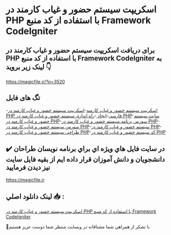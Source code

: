 # اسکریپت سیستم حضور و غیاب کارمند در PHP با استفاده از کد منبع Framework CodeIgniter

## برای دریافت اسکریپت سیستم حضور و غیاب کارمند در PHP با استفاده از کد منبع Framework CodeIgniter به لینک زیر بروید 👇

https://magicfile.ir/?p=3520

## تگ های فایل

-[اسکریپت سیستم حضور و غیاب کارمند](https://magicfile.ir/product/%d8%a7%d8%b3%da%a9%d8%b1%db%8c%d9%be%d8%aa%d8%b3%db%8c%d8%b3%d8%aa%d9%85-%d8%ad%d8%b6%d9%88%d8%b1-%d9%88-%d8%ba%db%8c%d8%a7%d8%a8-%da%a9%d8%a7%d8%b1%d9%85%d9%86%d8%af-%d8%af%d8%b1-php/)-[اسکریپت سیستم حضور و غیاب کارمند در PHP فارسی](https://magicfile.ir/product/%d8%a7%d8%b3%da%a9%d8%b1%db%8c%d9%be%d8%aa%d8%b3%db%8c%d8%b3%d8%aa%d9%85-%d8%ad%d8%b6%d9%88%d8%b1-%d9%88-%d8%ba%db%8c%d8%a7%d8%a8-%da%a9%d8%a7%d8%b1%d9%85%d9%86%d8%af-%d8%af%d8%b1-php/)-[ایجاد ](https://magicfile.ir/product/%d8%a7%d8%b3%da%a9%d8%b1%db%8c%d9%be%d8%aa%d8%b3%db%8c%d8%b3%d8%aa%d9%85-%d8%ad%d8%b6%d9%88%d8%b1-%d9%88-%d8%ba%db%8c%d8%a7%d8%a8-%da%a9%d8%a7%d8%b1%d9%85%d9%86%d8%af-%d8%af%d8%b1-php/)-[راه اندازی سیستم حضور و غیاب کارمند در PHP](https://magicfile.ir/product/%d8%a7%d8%b3%da%a9%d8%b1%db%8c%d9%be%d8%aa%d8%b3%db%8c%d8%b3%d8%aa%d9%85-%d8%ad%d8%b6%d9%88%d8%b1-%d9%88-%d8%ba%db%8c%d8%a7%d8%a8-%da%a9%d8%a7%d8%b1%d9%85%d9%86%d8%af-%d8%af%d8%b1-php/)-[سایت سیستم حضور و غیاب کارمند در PHP](https://magicfile.ir/product/%d8%a7%d8%b3%da%a9%d8%b1%db%8c%d9%be%d8%aa%d8%b3%db%8c%d8%b3%d8%aa%d9%85-%d8%ad%d8%b6%d9%88%d8%b1-%d9%88-%d8%ba%db%8c%d8%a7%d8%a8-%da%a9%d8%a7%d8%b1%d9%85%d9%86%d8%af-%d8%af%d8%b1-php/)-[سورس برنامه سیستم حضور و غیاب کارمند در PHP](https://magicfile.ir/product/%d8%a7%d8%b3%da%a9%d8%b1%db%8c%d9%be%d8%aa%d8%b3%db%8c%d8%b3%d8%aa%d9%85-%d8%ad%d8%b6%d9%88%d8%b1-%d9%88-%d8%ba%db%8c%d8%a7%d8%a8-%da%a9%d8%a7%d8%b1%d9%85%d9%86%d8%af-%d8%af%d8%b1-php/)-[سورس سیستم حضور و غیاب کارمند در PHP](https://magicfile.ir/product/%d8%a7%d8%b3%da%a9%d8%b1%db%8c%d9%be%d8%aa%d8%b3%db%8c%d8%b3%d8%aa%d9%85-%d8%ad%d8%b6%d9%88%d8%b1-%d9%88-%d8%ba%db%8c%d8%a7%d8%a8-%da%a9%d8%a7%d8%b1%d9%85%d9%86%d8%af-%d8%af%d8%b1-php/)-[سیستم حضور و غیاب کارمند در PHP](https://magicfile.ir/product/%d8%a7%d8%b3%da%a9%d8%b1%db%8c%d9%be%d8%aa%d8%b3%db%8c%d8%b3%d8%aa%d9%85-%d8%ad%d8%b6%d9%88%d8%b1-%d9%88-%d8%ba%db%8c%d8%a7%d8%a8-%da%a9%d8%a7%d8%b1%d9%85%d9%86%d8%af-%d8%af%d8%b1-php/)-[طراحی سیستم حضور و غیاب کارمند در PHP](https://magicfile.ir/product/%d8%a7%d8%b3%da%a9%d8%b1%db%8c%d9%be%d8%aa%d8%b3%db%8c%d8%b3%d8%aa%d9%85-%d8%ad%d8%b6%d9%88%d8%b1-%d9%88-%d8%ba%db%8c%d8%a7%d8%a8-%da%a9%d8%a7%d8%b1%d9%85%d9%86%d8%af-%d8%af%d8%b1-php/)-[کد سیستم حضور و غیاب کارمند در PHP](https://magicfile.ir/product/%d8%a7%d8%b3%da%a9%d8%b1%db%8c%d9%be%d8%aa%d8%b3%db%8c%d8%b3%d8%aa%d9%85-%d8%ad%d8%b6%d9%88%d8%b1-%d9%88-%d8%ba%db%8c%d8%a7%d8%a8-%da%a9%d8%a7%d8%b1%d9%85%d9%86%d8%af-%d8%af%d8%b1-php/)

## ✔️ در سايت فايل هاي ويژه اي براي برنامه نويسان طراحان دانشجويان و دانش آموزان قرار داده ايم از بقيه فايل سايت نيز ديدن فرماييد

https://magicfile.ir


## لينک دانلود اصلي 📥 :

[اسکریپت سیستم حضور و غیاب کارمند در PHP با استفاده از کد منبع Framework CodeIgniter](https://magicfile.ir/product/%d8%a7%d8%b3%da%a9%d8%b1%db%8c%d9%be%d8%aa%d8%b3%db%8c%d8%b3%d8%aa%d9%85-%d8%ad%d8%b6%d9%88%d8%b1-%d9%88-%d8%ba%db%8c%d8%a7%d8%a8-%da%a9%d8%a7%d8%b1%d9%85%d9%86%d8%af-%d8%af%d8%b1-php/) 


🙏با تشکر از همراهي شما مشتاقانه در وبسایت منتظر شما دوست عزیز هستیم

